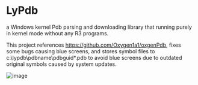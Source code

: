 # LyPdb
a Windows kernel Pdb parsing and downloading library that running purely in kernel mode without any R3 programs.

This project references https://github.com/Oxygen1a1/oxgenPdb, fixes some bugs causing blue screens, and stores symbol files to c:\lypdb\pdbname\pdbguid\*.pdb to avoid blue screens due to outdated original symbols caused by system updates.

![image](https://github.com/LYingSiMon/LyPdb/assets/51651107/6334f7bb-dcc2-4bcb-8ed5-c917ab580b46)

